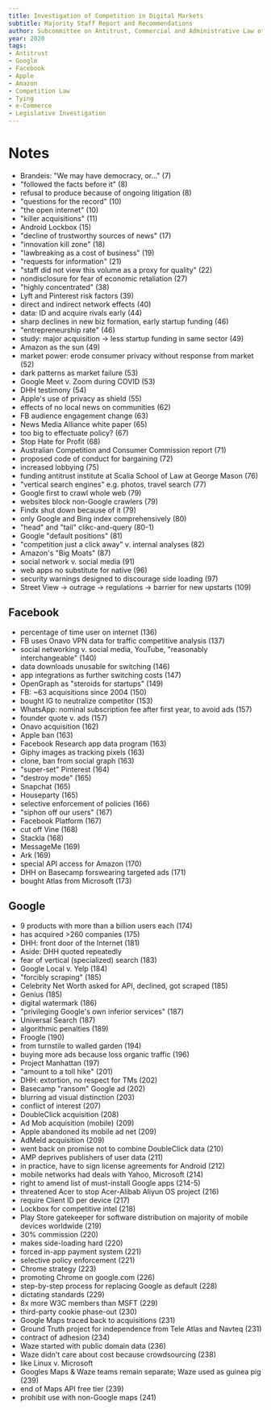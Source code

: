 ```yaml
---
title: Investigation of Competition in Digital Markets
subtitle: Majority Staff Report and Recommendations
author: Subcommittee on Antitrust, Commercial and Administrative Law of the Committee on the Judiciary
year: 2020
tags:
- Antitrust
- Google
- Facebook
- Apple
- Amazon
- Competition Law
- Tying
- e-Commerce
- Legislative Investigation
---
```


# Notes
- Brandeis: "We may have democracy, or..." (7)
- "followed the facts before it" (8)
- refusal to produce because of ongoing litigation (8)
- "questions for the record" (10)
- "the open internet" (10)
- "killer acquisitions" (11)
- Android Lockbox (15)
- "decline of trustworthy sources of news" (17)
- "innovation kill zone" (18)
- "lawbreaking as a cost of business" (19)
- "requests for information" (21)
- "staff did not view this volume as a proxy for quality" (22)
- nondisclosure for fear of economic retaliation (27)
- "highly concentrated" (38)
- Lyft and Pinterest risk factors (39)
- direct and indirect network effects (40)
- data: ID and acquire rivals early (44)
- sharp declines in new biz formation, early startup funding (46)
- "entrepreneurship rate" (46)
- study: major acquisition -> less startup funding in same sector (49)
- Amazon as the sun (49)
- market power: erode consumer privacy without response from market (52)
- dark patterns as market failure (53)
- Google Meet v. Zoom during COVID (53)
- DHH testimony (54)
- Apple's use of privacy as shield (55)
- effects of no local news on communities (62)
- FB audience engagement change (63)
- News Media Alliance white paper (65)
- too big to effectuate policy? (67)
- Stop Hate for Profit (68)
- Australian Competition and Consumer Commission report (71)
- proposed code of conduct for bargaining (72)
- increased lobbying (75)
- funding antitrust institute at Scalia School of Law at George Mason (76)
- "vertical search engines" e.g. photos, travel search (77)
- Google first to crawl whole web (79)
- websites block non-Google crawlers (79)
- Findx shut down because of it (79)
- only Google and Bing index comprehensively (80)
- "head" and "tail" clikc-and-query (80-1)
- Google "default positions" (81)
- "competition just a click away" v. internal analyses (82)
- Amazon's "Big Moats" (87)
- social network v. social media (91)
- web apps no substitute for native (96)
- security warnings designed to discourage side loading (97)
- Street View -> outrage -> regulations -> barrier for new upstarts (109)

## Facebook
- percentage of time user on internet (136)
- FB uses Onavo VPN data for traffic competitive analysis (137)
- social networking v. social media, YouTube, "reasonably interchangeable" (140)
- data downloads unusable for switching (146)
- app integrations as further switching costs (147)
- OpenGraph as "steroids for startups" (149)
- FB: ~63 acquisitions since 2004 (150)
- bought IG to neutralize competitor (153)
- WhatsApp: nominal subscription fee after first year, to avoid ads (157)
- founder quote v. ads (157)
- Onavo acquisition (162)
- Apple ban (163)
- Facebook Research app data program (163)
- Giphy images as tracking pixels (163)
- clone, ban from social graph (163)
- "super-set" Pinterest (164)
- "destroy mode" (165)
- Snapchat (165)
- Houseparty (165)
- selective enforcement of policies (166)
- "siphon off our users" (167)
- Facebook Platform (167)
- cut off Vine (168)
- Stackla (168)
- MessageMe (169)
- Ark (169)
- special API access for Amazon (170)
- DHH on Basecamp forswearing targeted ads (171)
- bought Atlas from Microsoft (173)

## Google
- 9 products with more than a billion users each (174)
- has acquired >260 companies (175)
- DHH: front door of the Internet (181)
- Aside: DHH quoted repeatedly
- fear of vertical (specialized) search (183)
- Google Local v. Yelp (184)
- "forcibly scraping" (185)
- Celebrity Net Worth asked for API, declined, got scraped (185)
- Genius (185)
- digital watermark (186)
- "privileging Google's own inferior services" (187)
- Universal Search (187)
- algorithmic penalties (189)
- Froogle (190)
- from turnstile to walled garden (194)
- buying more ads because loss organic traffic (196)
- Project Manhattan (197)
- "amount to a toll hike" (201)
- DHH: extortion, no respect for TMs (202)
- Basecamp "ransom" Google ad (202)
- blurring ad visual distinction (203)
- conflict of interest (207)
- DoubleClick acquisition (208)
- Ad Mob acquisition (mobile) (209)
- Apple abandoned its mobile ad net (209)
- AdMeld acquisition (209)
- went back on promise not to combine DoubleClick data (210)
- AMP deprives publishers of user data (211)
- in practice, have to sign license agreements for Android (212)
- mobile networks had deals with Yahoo, Microsoft (214)
- right to amend list of must-install Google apps (214-5)
- threatened Acer to stop Acer-Alibab Aliyun OS project (216)
- require Client ID per device (217)
- Lockbox for competitive intel (218)
- Play Store gatekeeper for software distribution on majority of mobile devices worldwide (219)
- 30% commission (220)
- makes side-loading hard (220)
- forced in-app payment system (221)
- selective policy enforcement (221)
- Chrome strategy (223)
- promoting Chrome on google.com (226)
- step-by-step process for replacing Google as default (228)
- dictating standards (229)
- 8x more W3C members than MSFT (229)
- third-party cookie phase-out (230)
- Google Maps traced back to acquisitions (231)
- Ground Truth project for independence from Tele Atlas and Navteq (231)
- contract of adhesion (234)
- Waze started with public domain data (236)
- Waze didn't care about cost because crowdsourcing (238)
- like Linux v. Microsoft
- Googles Maps & Waze teams remain separate; Waze used as guinea pig (239)
- end of Maps API free tier (239)
- prohibit use with non-Google maps (241)
